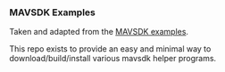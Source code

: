 ### MAVSDK Examples
Taken and adapted from the [MAVSDK examples](https://github.com/mavlink/MAVSDK/tree/main/examples/).

This repo exists to provide an easy and minimal way to download/build/install various mavsdk helper programs.

